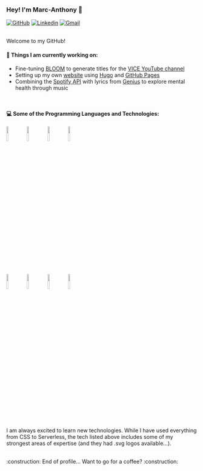 ### Hey! I'm Marc-Anthony :wave:

[![GitHub](https://img.shields.io/badge/-Github-000?style=flat&logo=Github&logoColor=white)](https://github.com/marcderbauer)
[![Linkedin](https://img.shields.io/badge/-LinkedIn-blue?style=flat&logo=Linkedin&logoColor=white)](https://www.linkedin.com/in/marcanthonybauer/)
[![Gmail](https://img.shields.io/badge/-Gmail-c14438?style=flat&logo=Gmail&logoColor=white)](mailto:hello@marcanthonybauer.com)

<br/>  
Welcome to my GitHub!

#### 🌱 Things I am currently working on:
  - Fine-tuning [BLOOM](https://huggingface.co/bigscience/bloom-560m) to generate titles for the [VICE YouTube channel](https://www.youtube.com/user/VICE)
  - Setting up my own [website](https://www.marcanthonybauer.com) using [Hugo](https://gohugo.io/) and [GitHub Pages](https://pages.github.com/)
  - Combining the [Spotify API](https://developer.spotify.com/documentation/web-api/) with lyrics from [Genius](https://genius.com) to explore mental health through music
<br/>  

#### :computer: Some of the Programming Languages and Technologies: 
<p>
  
<!--  <img width="50%" align="right" src="https://github-readme-stats.vercel.app/api?username=Mr-maike&show_icons=true&hide_border=true" />-->

  <code><img width="10%" src="https://www.vectorlogo.zone/logos/python/python-ar21.svg"></code>
  <code><img width="10%" src="https://www.vectorlogo.zone/logos/java/java-ar21.svg"></code>
  <code><img width="10%" src="https://www.vectorlogo.zone/logos/pytorch/pytorch-ar21.svg"></code>
  <code><img width="10%" src="https://www.vectorlogo.zone/logos/jupyter/jupyter-ar21.svg"></code>
  <br />
  <code><img width="10%" src="https://www.vectorlogo.zone/logos/git-scm/git-scm-ar21.svg"></code>
  <code><img width="10%" src="https://www.vectorlogo.zone/logos/visualstudio_code/visualstudio_code-ar21.svg"></code>
  <code><img width="10%" src="https://www.vectorlogo.zone/logos/gnu_bash/gnu_bash-ar21.svg"></code>
  <code><img width="10%" src="https://www.vectorlogo.zone/logos/linux/linux-ar21.svg"></code>
  <br />  
  
</p>

I am always excited to learn new technologies. While I have used everything from CSS to Serverless, the tech listed above includes some of my strongest areas of expertise (and they had .svg logos available...).


<br/>
:construction: End of profile... Want to go for a coffee? :construction:
